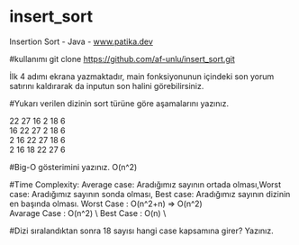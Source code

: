 # insert_sort
 Insertion Sort - Java - www.patika.dev

#kullanımı
git clone https://github.com/af-unlu/insert_sort.git 


İlk 4 adımı ekrana yazmaktadır, main fonksiyonunun içindeki son yorum satırını kaldırarak da inputun son halini görebilirsiniz.

#Yukarı verilen dizinin sort türüne göre aşamalarını yazınız.

22 27 16 2 18 6 \
16 22 27 2 18 6 \
2 16 22 27 18 6 \
2 16 18 22 27 6 

#Big-O gösterimini yazınız.
O(n^2)

#Time Complexity: Average case: Aradığımız sayının ortada olması,Worst case: Aradığımız sayının sonda olması, Best case: Aradığımız sayının dizinin en başında olması.
Worst Case : O(n^2+n) => O(n^2) \
Avarage Case : O(n^2) \ 
Best Case : O(n) \

#Dizi sıralandıktan sonra 18 sayısı hangi case kapsamına girer? Yazınız.
